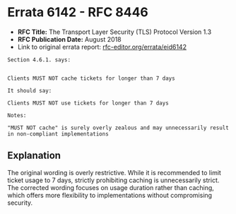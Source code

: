 # Errata 6142 - RFC 8446

- **RFC Title:** The Transport Layer Security (TLS) Protocol Version 1.3
- **RFC Publication Date:** August 2018
- Link to original errata report: [rfc-editor.org/errata/eid6142](https://www.rfc-editor.org/errata/eid6142)

```
Section 4.6.1. says:


Clients MUST NOT cache tickets for longer than 7 days

It should say:

Clients MUST NOT use tickets for longer than 7 days

Notes:

"MUST NOT cache" is surely overly zealous and may unnecessarily result in non-compliant implementations
```

## Explanation

The original wording is overly restrictive. While it is recommended to limit ticket usage to 7 days, strictly prohibiting caching is unnecessarily strict. The corrected wording focuses on usage duration rather than caching, which offers more flexibility to implementations without compromising security.
